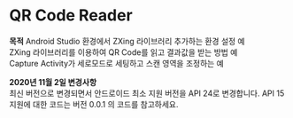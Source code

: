# QR Code Reader

__목적__
Android Studio 환경에서 ZXing 라이브러리 추가하는 환경 설정 예 <br>
ZXing 라이브러리를 이용하여 QR Code를 읽고 결과값을 받는 방법 예  <br>
Capture Activity가 세로모드로 세팅하고 스캔 영역을 조정하는 예 <br>

__2020년 11월 2일 변경사항__  
최신 버전으로 변경되면서 안드로이드 최소 지원 버전을 API 24로 변경합니다.
API 15 지원에 대한 코드는 버전 0.0.1 의 코드를 참고하세요.
